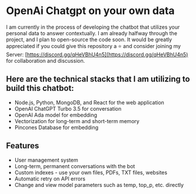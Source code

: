 # OpenAi Chatgpt on your own data

I am currently in the process of developing the chatbot that utilizes your personal data to answer contextually. I am already halfway through the project, and I plan to open-source the code soon. It would be greatly appreciated if you could give this repository a :star: and consider joining my Server: [https://discord.gg/qHeVBhU4n5](https://discord.gg/qHeVBhU4n5) for collaboration and discussion.


## Here are the technical stacks that I am utilizing to build this chatbot:

- Node.js, Python, MongoDB, and React for the web application
- OpenAI ChatGPT Turbo 3.5 for conversation
- OpenAI Ada model for embedding
- Vectorization for long-term and short-term memory
- Pincones Database for embedding


## Features
- User management system
- Long-term, permanent conversations with the bot
- Custom indexes - use your own files, PDFs, TXT files, websites
- Automatic retry on API errors
- Change and view model parameters such as temp, top\_p, etc. directly
